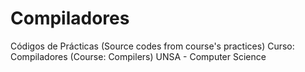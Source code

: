 # Compiladores
Códigos de Prácticas (Source codes from course's practices)
Curso: Compiladores (Course: Compilers)
UNSA - Computer Science
